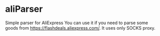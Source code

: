# aliParser
Simple parser for AliExpress
You can use it if you need to parse some goods from https://flashdeals.aliexpress.com/. It uses only SOCKS proxy.

